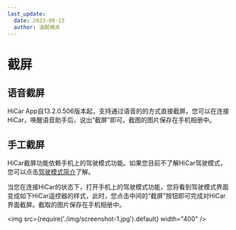```yaml
---
last_update:
  date: 2023-08-13
  author: 油腻樵夫
---
```


# 截屏

## 语音截屏

HiCar App自13.2.0.506版本起，支持通过语音的的方式直接截屏。您可以在连接HiCar，唤醒语音助手后，说出“截屏”即可。截图的图片保存在手机相册中。

## 手工截屏

HiCar截屏功能依赖手机上的驾驶模式功能。如果您目前不了解HiCar驾驶模式，您可以点击[驾驶模式简介](../../dmode/driving-mode.md)了解。

当您在连接HiCar的状态下，打开手机上的驾驶模式功能，您将看到驾驶模式界面变成如下HiCar遥控器的样式，此时，您点击中间的“截屏”按钮即可完成对HiCar界面截屏。截取的图片保存在手机相册中。

<img
    src={require('./img/screenshot-1.jpg').default}
    width="400" 
/>
